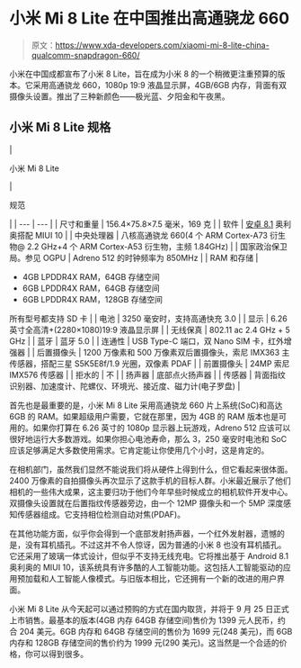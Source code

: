 # 小米 Mi 8 Lite 在中国推出高通骁龙 660

> 原文：<https://www.xda-developers.com/xiaomi-mi-8-lite-china-qualcomm-snapdragon-660/>

小米在中国成都宣布了小米 8 Lite，旨在成为小米 8 的一个稍微更注重预算的版本。它采用高通骁龙 660，1080p 19:9 液晶显示屏，4GB/6GB 内存，背面有双摄像头设置。推出了三种新颜色——极光蓝、夕阳金和午夜黑。

## 小米 Mi 8 Lite 规格

| 

小米 Mi 8 Lite

 | 

规范

 |
| --- | --- |
| 尺寸和重量 | 156.4×75.8×7.5 毫米，169 克 |
| 软件 | [安卓 8.1](https://www.xda-developers.com/tag/android-oreo/) 奥利奥搭配 MIUI 10 |
| 中央处理器 | 八核高通骁龙 660(4 个 ARM Cortex-A73 衍生物@ 2.2 GHz+4 个 ARM Cortex-A53 衍生物，主频 1.84GHz) |
| 国家政治保卫局。参见 OGPU | Adreno 512 的时钟频率为 850MHz |
| RAM 和存储 | 

*   4GB LPDDR4X RAM，64GB 存储空间
*   6GB LPDDR4X RAM，64GB 存储空间
*   6GB LPDDR4X RAM，128GB 存储空间

所有型号都支持 SD 卡 |
| 电池 | 3250 毫安时，支持高通快充 3.0 |
| 显示 | 6.26 英寸全高清+(2280×1080)19:9 液晶显示屏 |
| 无线保真 | 802.11 ac 2.4 GHz + 5 GHz |
| 蓝牙 | 蓝牙 5.0 |
| 连通性 | USB Type-C 端口，双 Nano SIM 卡，红外增强器 |
| 后置摄像头 | 1200 万像素和 500 万像素双后置摄像头，索尼 IMX363 主传感器，搭配三星 S5K5E8f/1.9 光圈，双像素 PDAF |
| 前置摄像头 | 24MP 索尼 IMX576 传感器 |
| 拒水的 | 不 |
| 扬声器 | 底部点火扬声器 |
| 传感器 | 背面指纹识别器、加速度计、陀螺仪、环境光、接近度、磁力计(电子罗盘) |

首先也是最重要的是，小米 Mi 8 Lite 采用高通骁龙 660 片上系统(SoC)和高达 6GB 的 RAM。如果超级用户需要，它就在那里，因为 4GB 的 RAM 版本也是可用的。如果你打算在 6.26 英寸的 1080p 显示器上玩游戏，Adreno 512 应该可以很好地运行大多数游戏。如果你担心电池寿命，那么 3，250 毫安时电池和 SoC 应该足够满足大多数使用需求。它肯定能让你使用几个小时，这是肯定的。

在相机部门，虽然我们显然不能说我们将从硬件上得到什么，但它看起来很体面。2400 万像素的自拍摄像头再次显示了这款手机的目标人群。小米最近展示了他们相机的一些伟大成果，这主要归功于他们今年早些时候成立的相机软件开发中心。双摄像头设置就在后置指纹传感器旁边，由一个 12MP 摄像头和一个 5MP 深度感知传感器组成。它支持相位检测自动对焦(PDAF)。

在其他功能方面，似乎你会得到一个底部发射扬声器，一个红外发射器，遗憾的是，没有耳机插孔。不过这并不令人惊讶，因为普通的小米 8 也没有耳机插孔。它还采用了玻璃一体式设计，但似乎不支持无线充电。它将推出基于 Android 8.1 奥利奥的 MIUI 10，该系统具有许多酷的人工智能功能。这包括人工智能驱动的应用预加载和人工智能人像模式。与旧版本相比，它还拥有一个新的改进的用户界面。

小米 Mi 8 Lite 从今天起可以通过预购的方式在国内取货，并将于 9 月 25 日正式上市销售。最基本的版本(4GB 内存 64GB 存储空间)售价为 1399 元人民币，约合 204 美元。6GB 内存和 64GB 存储空间的售价为 1699 元(248 美元)，而 6GB 内存和 128GB 存储空间的售价约为 1999 元(290 美元)。这当然是一个合适的价格，你可以得到很多。